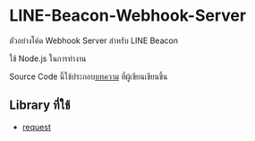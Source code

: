 # LINE-Beacon-Webhook-Server
ตัวอย่างโค้ด Webhook Server สำหรับ LINE Beacon

ใช้ Node.js ในการทำงาน

Source Code นี้ใช้ประกอบ[บทความ]() ที่ผู้เขียนเขียนขึ้น

## Library ที่ใช้
- [request](https://www.npmjs.com/package/request)
